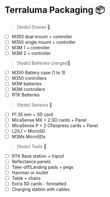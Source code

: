 # Terraluma Packaging 📦
>[!todo] Drones 🚁
- [ ] M350 dual mount + controller
- [ ] M350 single mount + controller
- [ ] M3M 1 + controller
- [ ] M3M 2 + controller

>[!todo] Batteries charged🔋
- [ ] M350 Battery case (1 to 3)
- [ ] M350 controllers
- [ ] M3M batteries
- [ ] M3M controllers
- [ ] RTK Batteries

>[!todo] Sensors 📸
- [ ] P1 35 mm + SD card
- [ ] MicaSense MX + 2 SD cards + Panel
- [ ] MicaSense P + 2 CFexpress cards + Panel
- [ ] L2/L1 + MicroSD
- [ ] M3Ms MicroSDs

>[!todo] Tools 🔨
- [ ] RTK Base station + tripod
- [ ] Reflectance panels
- [ ] Take-off/Landing pads + pegs
- [ ] Hammer or mullet
- [ ] Table + chairs
- [ ] Extra SD cards - formatted
- [ ] Charging station with cables
<br>